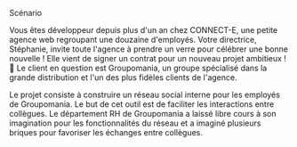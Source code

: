 Scénario

Vous êtes développeur depuis plus d'un an chez CONNECT-E, 
une petite agence web regroupant une douzaine d'employés.
Votre directrice, Stéphanie, invite toute l'agence à prendre un verre pour célébrer une bonne nouvelle ! 
Elle vient de signer un contrat pour un nouveau projet ambitieux ! 🥂
Le client en question est Groupomania, 
un groupe spécialisé dans la grande distribution et l'un des plus fidèles clients de l'agence.

Le projet consiste à construire un réseau social interne pour les employés de Groupomania. 
Le but de cet outil est de faciliter les interactions entre collègues. 
Le département RH de Groupomania a laissé libre cours à son imagination pour les fonctionnalités du réseau et 
a imaginé plusieurs briques pour favoriser les échanges entre collègues.